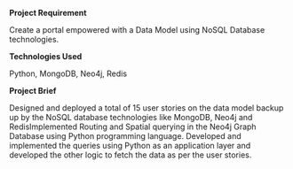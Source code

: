 **Project Requirement**

Create a portal empowered with a Data Model using NoSQL Database technologies.

**Technologies Used**

Python, MongoDB, Neo4j, Redis

**Project Brief**

Designed and deployed a total of 15 user stories on the data model backup up by the NoSQL database technologies like MongoDB, Neo4j and RedisImplemented Routing and Spatial querying in the Neo4j Graph Database using Python programming language. Developed and implemented the queries using Python as an application layer and developed the other logic to fetch the data as per the user stories.

